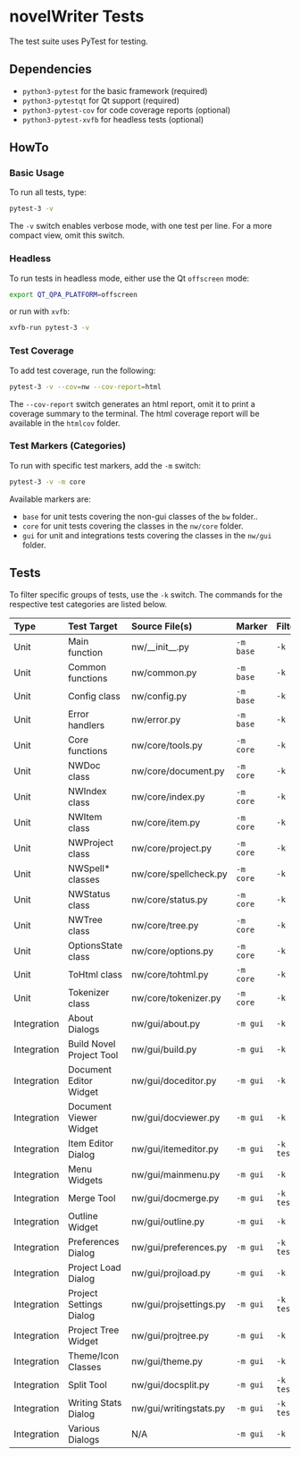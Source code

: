 # novelWriter Tests

The test suite uses PyTest for testing.

## Dependencies

* `python3-pytest` for the basic framework (required)
* `python3-pytestqt` for Qt support (required)
* `python3-pytest-cov` for code coverage reports (optional)
* `python3-pytest-xvfb` for headless tests (optional)

## HowTo

### Basic Usage

To run all tests, type:
```bash
pytest-3 -v
```

The `-v` switch enables verbose mode, with one test per line.
For a more compact view, omit this switch.

### Headless

To run tests in headless mode, either use the Qt `offscreen` mode:
```bash
export QT_QPA_PLATFORM=offscreen
```

or run with `xvfb`:
```bash
xvfb-run pytest-3 -v
```

### Test Coverage

To add test coverage, run the following:
```bash
pytest-3 -v --cov=nw --cov-report=html
```

The `--cov-report` switch generates an html report, omit it to print a coverage summary to the
terminal. The html coverage report will be available in the `htmlcov` folder.

### Test Markers (Categories)

To run with specific test markers, add the `-m` switch:
```bash
pytest-3 -v -m core
```

Available markers are:

* `base` for unit tests covering the non-gui classes of the `bw` folder..
* `core` for unit tests covering the classes in the `nw/core` folder.
* `gui` for unit and integrations tests covering the classes in the `nw/gui` folder.

## Tests

To filter specific groups of tests, use the `-k` switch.
The commands for the respective test categories are listed below.

| Type        | Test Target              | Source File(s)         | Marker    | Filter                   |
| :---------- | :----------------------- | :--------------------- | :-------- | :----------------------- |
| Unit        | Main function            | nw/\_\_init\_\_.py     | `-m base` | `-k testBaseInit`        |
| Unit        | Common functions         | nw/common.py           | `-m base` | `-k testBaseCommon`      |
| Unit        | Config class             | nw/config.py           | `-m base` | `-k testBaseConfig`      |
| Unit        | Error handlers           | nw/error.py            | `-m base` | `-k testBaseError`       |
| Unit        | Core functions           | nw/core/tools.py       | `-m core` | `-k testCoreTools`       |
| Unit        | NWDoc class              | nw/core/document.py    | `-m core` | `-k testCoreDocument`    |
| Unit        | NWIndex class            | nw/core/index.py       | `-m core` | `-k testCoreIndex`       |
| Unit        | NWItem class             | nw/core/item.py        | `-m core` | `-k testCoreItem`        |
| Unit        | NWProject class          | nw/core/project.py     | `-m core` | `-k testCoreProject`     |
| Unit        | NWSpell* classes         | nw/core/spellcheck.py  | `-m core` | `-k testCoreSpell`       |
| Unit        | NWStatus class           | nw/core/status.py      | `-m core` | `-k testCoreStatus`      |
| Unit        | NWTree class             | nw/core/tree.py        | `-m core` | `-k testCoreTree`        |
| Unit        | OptionsState class       | nw/core/options.py     | `-m core` | `-k testCoreOptions`     |
| Unit        | ToHtml class             | nw/core/tohtml.py      | `-m core` | `-k testCoreToHtml`      |
| Unit        | Tokenizer class          | nw/core/tokenizer.py   | `-m core` | `-k testCoreToken`       |
| Integration | About Dialogs            | nw/gui/about.py        | `-m gui`  | `-k testGuiAbout`        |
| Integration | Build Novel Project Tool | nw/gui/build.py        | `-m gui`  | `-k testGuiBuild`        |
| Integration | Document Editor Widget   | nw/gui/doceditor.py    | `-m gui`  | `-k testGuiEditor`       |
| Integration | Document Viewer Widget   | nw/gui/docviewer.py    | `-m gui`  | `-k testGuiViewer`       |
| Integration | Item Editor Dialog       | nw/gui/itemeditor.py   | `-m gui`  | `-k testGuiItemEditor`   |
| Integration | Menu Widgets             | nw/gui/mainmenu.py     | `-m gui`  | `-k testGuiMenu`         |
| Integration | Merge Tool               | nw/gui/docmerge.py     | `-m gui`  | `-k testGuiMergeSplit`   |
| Integration | Outline Widget           | nw/gui/outline.py      | `-m gui`  | `-k testGuiOutline`      |
| Integration | Preferences Dialog       | nw/gui/preferences.py  | `-m gui`  | `-k testGuiPreferences`  |
| Integration | Project Load Dialog      | nw/gui/projload.py     | `-m gui`  | `-k testGuiProjLoad`     |
| Integration | Project Settings Dialog  | nw/gui/projsettings.py | `-m gui`  | `-k testGuiProjSettings` |
| Integration | Project Tree Widget      | nw/gui/projtree.py     | `-m gui`  | `-k testGuiProjTree`     |
| Integration | Theme/Icon Classes       | nw/gui/theme.py        | `-m gui`  | `-k testGuiTheme`        |
| Integration | Split Tool               | nw/gui/docsplit.py     | `-m gui`  | `-k testGuiMergeSplit`   |
| Integration | Writing Stats Dialog     | nw/gui/writingstats.py | `-m gui`  | `-k testGuiWritingStats` |
| Integration | Various Dialogs          | N/A                    | `-m gui`  | `-k testGuiDialogs`      |
